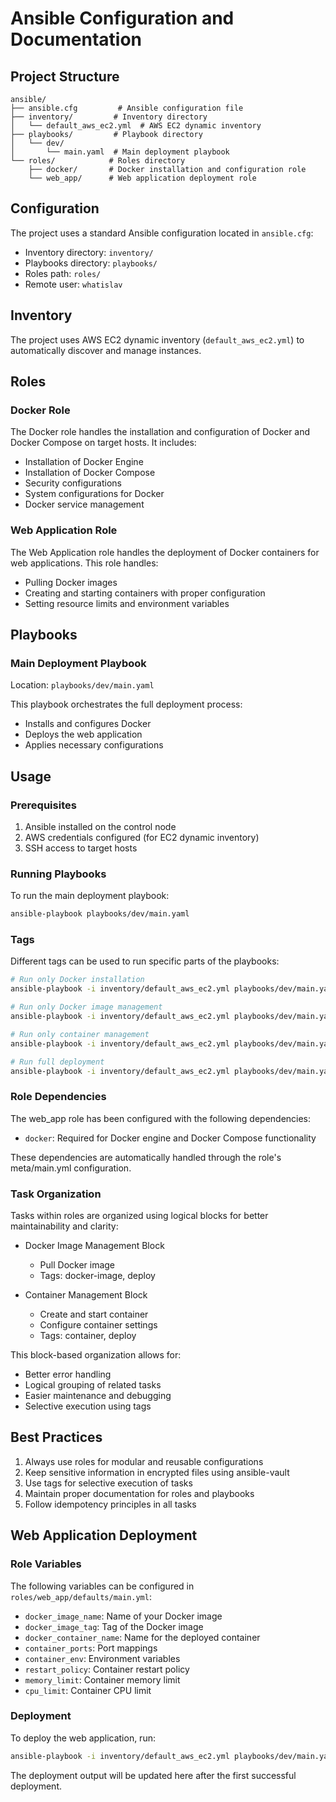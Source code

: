 # Ansible Configuration and Documentation

## Project Structure

```
ansible/
├── ansible.cfg         # Ansible configuration file
├── inventory/         # Inventory directory
│   └── default_aws_ec2.yml  # AWS EC2 dynamic inventory
├── playbooks/         # Playbook directory
│   └── dev/
│       └── main.yaml  # Main deployment playbook
└── roles/            # Roles directory
    ├── docker/       # Docker installation and configuration role
    └── web_app/      # Web application deployment role
```

## Configuration

The project uses a standard Ansible configuration located in `ansible.cfg`:

- Inventory directory: `inventory/`
- Playbooks directory: `playbooks/`
- Roles path: `roles/`
- Remote user: `whatislav`

## Inventory

The project uses AWS EC2 dynamic inventory (`default_aws_ec2.yml`) to automatically discover and manage instances.

## Roles

### Docker Role

The Docker role handles the installation and configuration of Docker and Docker Compose on target hosts. It includes:

- Installation of Docker Engine
- Installation of Docker Compose
- Security configurations
- System configurations for Docker
- Docker service management

### Web Application Role

The Web Application role handles the deployment of Docker containers for web applications. This role handles:

- Pulling Docker images
- Creating and starting containers with proper configuration
- Setting resource limits and environment variables

## Playbooks

### Main Deployment Playbook

Location: `playbooks/dev/main.yaml`

This playbook orchestrates the full deployment process:
- Installs and configures Docker
- Deploys the web application
- Applies necessary configurations

## Usage

### Prerequisites

1. Ansible installed on the control node
2. AWS credentials configured (for EC2 dynamic inventory)
3. SSH access to target hosts

### Running Playbooks

To run the main deployment playbook:

```bash
ansible-playbook playbooks/dev/main.yaml
```

### Tags

Different tags can be used to run specific parts of the playbooks:

```bash
# Run only Docker installation
ansible-playbook -i inventory/default_aws_ec2.yml playbooks/dev/main.yaml --tags docker

# Run only Docker image management
ansible-playbook -i inventory/default_aws_ec2.yml playbooks/dev/main.yaml --tags docker-image

# Run only container management
ansible-playbook -i inventory/default_aws_ec2.yml playbooks/dev/main.yaml --tags container

# Run full deployment
ansible-playbook -i inventory/default_aws_ec2.yml playbooks/dev/main.yaml --tags deploy
```

### Role Dependencies

The web_app role has been configured with the following dependencies:

- `docker`: Required for Docker engine and Docker Compose functionality

These dependencies are automatically handled through the role's meta/main.yml configuration.

### Task Organization

Tasks within roles are organized using logical blocks for better maintainability and clarity:

- Docker Image Management Block
  - Pull Docker image
  - Tags: docker-image, deploy

- Container Management Block
  - Create and start container
  - Configure container settings
  - Tags: container, deploy

This block-based organization allows for:
- Better error handling
- Logical grouping of related tasks
- Easier maintenance and debugging
- Selective execution using tags

## Best Practices

1. Always use roles for modular and reusable configurations
2. Keep sensitive information in encrypted files using ansible-vault
3. Use tags for selective execution of tasks
4. Maintain proper documentation for roles and playbooks
5. Follow idempotency principles in all tasks

## Web Application Deployment

### Role Variables

The following variables can be configured in `roles/web_app/defaults/main.yml`:
- `docker_image_name`: Name of your Docker image
- `docker_image_tag`: Tag of the Docker image
- `docker_container_name`: Name for the deployed container
- `container_ports`: Port mappings
- `container_env`: Environment variables
- `restart_policy`: Container restart policy
- `memory_limit`: Container memory limit
- `cpu_limit`: Container CPU limit

### Deployment

To deploy the web application, run:

```bash
ansible-playbook -i inventory/default_aws_ec2.yml playbooks/dev/main.yaml --tags web_app
```

The deployment output will be updated here after the first successful deployment.
